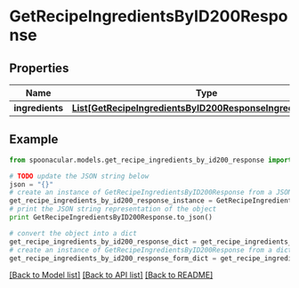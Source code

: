 # GetRecipeIngredientsByID200Response



## Properties

Name | Type | Description | Notes
------------ | ------------- | ------------- | -------------
**ingredients** | [**List[GetRecipeIngredientsByID200ResponseIngredientsInner]**](GetRecipeIngredientsByID200ResponseIngredientsInner.md) |  | 

## Example

```python
from spoonacular.models.get_recipe_ingredients_by_id200_response import GetRecipeIngredientsByID200Response

# TODO update the JSON string below
json = "{}"
# create an instance of GetRecipeIngredientsByID200Response from a JSON string
get_recipe_ingredients_by_id200_response_instance = GetRecipeIngredientsByID200Response.from_json(json)
# print the JSON string representation of the object
print GetRecipeIngredientsByID200Response.to_json()

# convert the object into a dict
get_recipe_ingredients_by_id200_response_dict = get_recipe_ingredients_by_id200_response_instance.to_dict()
# create an instance of GetRecipeIngredientsByID200Response from a dict
get_recipe_ingredients_by_id200_response_form_dict = get_recipe_ingredients_by_id200_response.from_dict(get_recipe_ingredients_by_id200_response_dict)
```
[[Back to Model list]](../README.md#documentation-for-models) [[Back to API list]](../README.md#documentation-for-api-endpoints) [[Back to README]](../README.md)


